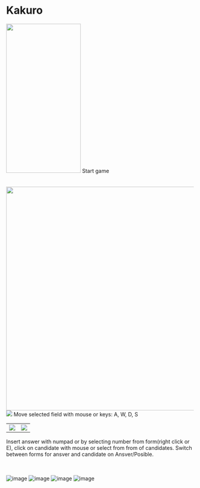 # Kakuro
<img src="https://user-images.githubusercontent.com/50277204/122932534-1e1ccf80-d36e-11eb-9e34-5a185aae2b36.png" width="200" height="400">
Start game
<br><br><br>
<img src="https://user-images.githubusercontent.com/50277204/122932639-312f9f80-d36e-11eb-83a0-54b9f21878d9.png" width="700" height="600">
<img src="https://user-images.githubusercontent.com/50277204/122932750-49072380-d36e-11eb-89c7-54085d65309c.png" width="" height="">
Move selected field with mouse or keys: A, W, D, S
<table>
  <tr>
    <td>
      <img src="https://user-images.githubusercontent.com/50277204/122933054-8ff51900-d36e-11eb-9a9b-9d213ec0841c.png" width="" height="">
   </td>
    <td>
      <img src="https://user-images.githubusercontent.com/50277204/122932990-823f9380-d36e-11eb-838e-5c818dcd89a8.png" width="" height="">
    </td>
 </tr>
</table>
Insert answer with numpad or by selecting number from form(right click or E), click on candidate with mouse or select from from of candidates. Switch between forms for ansver and candidate on Ansver/Posible.
<br><br><br>

![image](https://user-images.githubusercontent.com/50277204/122933642-1dd10400-d36f-11eb-8c0b-07eddd473964.png)
![image](https://user-images.githubusercontent.com/50277204/122933737-317c6a80-d36f-11eb-8d06-ccbb15cfecb2.png)
![image](https://user-images.githubusercontent.com/50277204/122933807-422ce080-d36f-11eb-9c77-9cf82a630342.png)
![image](https://user-images.githubusercontent.com/50277204/122933853-4d800c00-d36f-11eb-9901-8befd4aa5b30.png)
